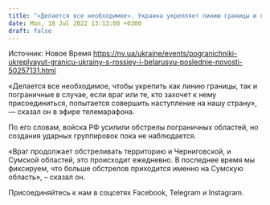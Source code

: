 ```yaml
---
title: "«Делается все необходимое». Украина укрепляет линию границы и пограничные территории с Россией и Беларусью — Госпогранслужба"
date: Mon, 18 Jul 2022 13:13:00 +0300
draft: false
---
```

Источник: Новое Время https://nv.ua/ukraine/events/pogranichniki-ukreplyayut-granicu-ukrainy-s-rossiey-i-belarusyu-poslednie-novosti-50257131.html


«Делается все необходимое, чтобы укрепить как линию границы, так и пограничные в случае, если враг или те, кто захочет к нему присоединиться, попытается совершить наступление на нашу страну», — сказал он в эфире телемарафона.

По его словам, войска РФ усилили обстрелы пограничных областей, но создания ударных группировок пока не наблюдается.

«Враг продолжает обстреливать территорию и Черниговской, и Сумской областей, это происходит ежедневно. В последнее время мы фиксируем, что больше обстрелов приходится именно на Сумскую область», – сказал он.

Присоединяйтесь к нам в соцсетях Facebook, Telegram и Instagram.
